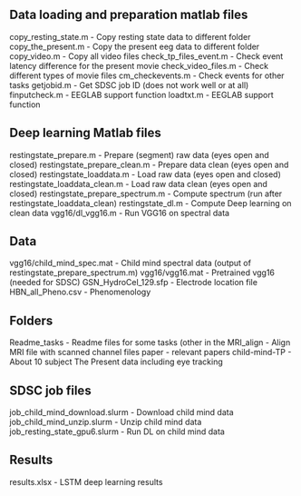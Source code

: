 Data loading and preparation matlab files
-----
copy_resting_state.m                - Copy resting state data to different folder
copy_the_present.m                  - Copy the present eeg data to different folder
copy_video.m                        - Copy all video files
check_tp_files_event.m              - Check event latency difference for the present movie
check_video_files.m                 - Check different types of movie files
cm_checkevents.m                    - Check events for other tasks
getjobid.m                          - Get SDSC job ID (does not work well or at all)
finputcheck.m                       - EEGLAB support function
loadtxt.m                           - EEGLAB support function

Deep learning Matlab files
-----
restingstate_prepare.m              - Prepare (segment) raw data (eyes open and closed)
restingstate_prepare_clean.m        - Prepare data clean (eyes open and closed)
restingstate_loaddata.m             - Load raw data (eyes open and closed)
restingstate_loaddata_clean.m       - Load raw data clean (eyes open and closed)
restingstate_prepare_spectrum.m     - Compute spectrum (run after restingstate_loaddata_clean)
restingstate_dl.m                   - Compute Deep learning on clean data
vgg16/dl_vgg16.m                    - Run VGG16 on spectral data

Data
---
vgg16/child_mind_spec.mat           - Child mind spectral data (output of restingstate_prepare_spectrum.m)
vgg16/vgg16.mat                     - Pretrained vgg16 (needed for SDSC)
GSN_HydroCel_129.sfp                - Electrode location file
HBN_all_Pheno.csv                   - Phenomenology

Folders
----
Readme_tasks                        - Readme files for some tasks (other in the 
MRI_align                           - Align MRI file with scanned channel files
paper                               - relevant papers
child-mind-TP                       - About 10 subject The Present data including eye tracking

SDSC job files
-----
job_child_mind_download.slurm       - Download child mind data
job_child_mind_unzip.slurm          - Unzip child mind data
job_resting_state_gpu6.slurm        - Run DL on child mind data

Results
-----
results.xlsx                        - LSTM deep learning results
